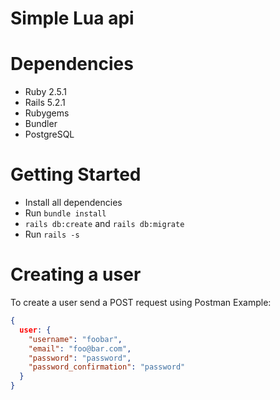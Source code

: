 # Simple Lua api

# Dependencies
* Ruby 2.5.1
* Rails 5.2.1
* Rubygems
* Bundler
* PostgreSQL

# Getting Started
* Install all dependencies
* Run `bundle install`
* `rails db:create` and `rails db:migrate`
* Run `rails -s`

# Creating a user
To create a user send a POST request using Postman
Example:
``` json
{
  user: {
    "username": "foobar",
    "email": "foo@bar.com",
    "password": "password",
    "password_confirmation": "password"
  }
}
```
